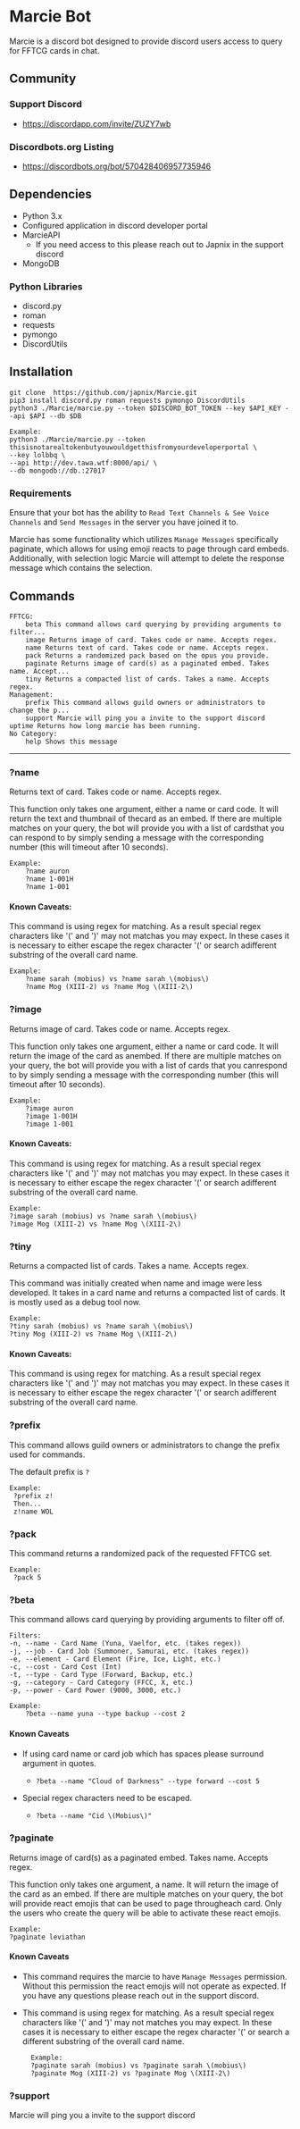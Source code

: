 # Marcie Bot  
Marcie is a discord bot designed to provide discord users access to query for FFTCG cards in chat.  
  
## Community  
### Support Discord  
- https://discordapp.com/invite/ZUZY7wb  
  
### Discordbots.org Listing  
- https://discordbots.org/bot/570428406957735946  
  
## Dependencies  
- Python 3.x
- Configured application in discord developer portal  
- MarcieAPI  
  + If you need access to this please reach out to Japnix in the support discord  
- MongoDB  

### Python Libraries
- discord.py
- roman
- requests
- pymongo
- DiscordUtils
  
## Installation  

    git clone  https://github.com/japnix/Marcie.git  
    pip3 install discord.py roman requests pymongo DiscordUtils
    python3 ./Marcie/marcie.py --token $DISCORD_BOT_TOKEN --key $API_KEY --api $API --db $DB
    
    Example:
    python3 ./Marcie/marcie.py --token thisisnotarealtokenbutyouwouldgetthisfromyourdeveloperportal \
    --key lolbbq \
    --api http://dev.tawa.wtf:8000/api/ \
    --db mongodb://db.:27017

### Requirements  
Ensure that your bot has the ability to `Read Text Channels & See Voice Channels` and `Send Messages` in the server you have joined it to.

Marcie has some functionality which utilizes `Manage Messages` specifically paginate, which allows for using emoji reacts to page through card embeds.  Additionally, with selection logic Marcie will attempt to delete the response message which contains the selection.  
  
## Commands  

    FFTCG: 
        beta This command allows card querying by providing arguments to filter... 
        image Returns image of card. Takes code or name. Accepts regex. 
        name Returns text of card. Takes code or name. Accepts regex. 
        pack Returns a randomized pack based on the opus you provide. 
        paginate Returns image of card(s) as a paginated embed. Takes name. Accept... 
        tiny Returns a compacted list of cards. Takes a name. Accepts regex. 
    Management: 
        prefix This command allows guild owners or administrators to change the p... 
        support Marcie will ping you a invite to the support discord uptime Returns how long marcie has been running. ​
    No Category: 
        help Shows this message

 
___  
  
### ?name
Returns text of card. Takes code or name.  Accepts regex.

This function only takes one argument, either a name or card code. It will return the text and thumbnail of thecard as an embed. If there are multiple matches on your query, the bot will provide you with a list of cardsthat you can respond to by simply sending a message with the corresponding number (this will timeout after 10 seconds).

    Example:
        ?name auron
        ?name 1-001H
        ?name 1-001 

#### Known Caveats:
This command is using regex for matching.  As a result special regex characters like '(' and ')' may not matchas you may expect.  In these cases it is necessary to either escape the regex character '\(' or search adifferent substring of the overall card name.

    Example:
        ?name sarah (mobius) vs ?name sarah \(mobius\)
        ?name Mog (XIII-2) vs ?name Mog \(XIII-2\)

### ?image  
Returns image of card. Takes code or name.  Accepts regex.

This function only takes one argument, either a name or card code. It will return the image of the card as anembed. If there are multiple matches on your query, the bot will provide you with a list of cards that you canrespond to by simply sending a message with the corresponding number (this will timeout after 10 seconds).

    Example:
        ?image auron
        ?image 1-001H
        ?image 1-001
        
#### Known Caveats:
This command is using regex for matching.  As a result special regex characters like '(' and ')' may not matchas you may expect.  In these cases it is necessary to either escape the regex character '\(' or search adifferent substring of the overall card name.

    Example:
    ?image sarah (mobius) vs ?name sarah \(mobius\)
    ?image Mog (XIII-2) vs ?name Mog \(XIII-2\)

### ?tiny
Returns a compacted list of cards. Takes a name.  Accepts regex.

This command was initially created when name and image were less developed.  It takes in a card name and returns a compacted list of cards.  It is mostly used as a debug tool now.

    Example:
    ?tiny sarah (mobius) vs ?name sarah \(mobius\)
    ?tiny Mog (XIII-2) vs ?name Mog \(XIII-2\)

#### Known Caveats:
This command is using regex for matching.  As a result special regex characters like '(' and ')' may not matchas you may expect.  In these cases it is necessary to either escape the regex character '\(' or search adifferent substring of the overall card name.
  
### ?prefix
This command allows guild owners or administrators to change the prefix used for commands.  
  
The default prefix is `?`  
  
    Example:  
     ?prefix z!  
     Then...     
     z!name WOL  

  
### ?pack
This command returns a randomized pack of the requested FFTCG set.  

    Example:  
     ?pack 5

### ?beta
This command allows card querying by providing arguments to filter off of.

    Filters:
    -n, --name - Card Name (Yuna, Vaelfor, etc. (takes regex))
    -j, --job - Card Job (Summoner, Samurai, etc. (takes regex))
    -e, --element - Card Element (Fire, Ice, Light, etc.)
    -c, --cost - Card Cost (Int)
    -t, --type - Card Type (Forward, Backup, etc.)
    -g, --category - Card Category (FFCC, X, etc.)
    -p, --power - Card Power (9000, 3000, etc.)

    Example:
        ?beta --name yuna --type backup --cost 2
#### Known Caveats
- If using card name or card job which has spaces please surround argument in quotes.
    - `?beta --name "Cloud of Darkness" --type forward --cost 5`

- Special regex characters need to be escaped.
    - `?beta --name "Cid \(Mobius\)"`

### ?paginate
Returns image of card(s) as a paginated embed. Takes name.  Accepts regex.

This function only takes one argument, a name. It will return the image of the card as an embed. If there are multiple matches on your query, the bot will provide react emojis that can be used to page througheach card. Only the users who create the query will be able to activate these react emojis.

    Example:
    ?paginate leviathan

#### Known Caveats
- This command requires the marcie to have `Manage Messages` permission.  Without this permission the react emojis will not operate as expected.  If you have any questions please reach out in the support discord.

- This command is using regex for matching.  As a result special regex characters like '(' and ')' may not matches you may expect.  In these cases it is necessary to either escape the regex character '\(' or search a different substring of the overall card name.

		Example:
		?paginate sarah (mobius) vs ?paginate sarah \(mobius\)
		?paginate Mog (XIII-2) vs ?paginate Mog \(XIII-2\)


### ?support
Marcie will ping you a invite to the support discord

